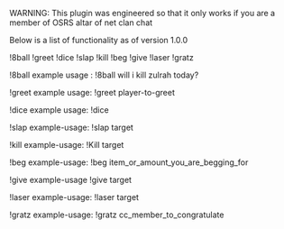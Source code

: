 
WARNING: This plugin was engineered so that it only works if you are a member of OSRS altar of net clan chat

Below is a list of functionality as of version 1.0.0

!8ball !greet !dice !slap !kill !beg !give !laser !gratz

!8ball
example usage : !8ball will i kill zulrah today?

!greet 
example usage: !greet player-to-greet

!dice
example usage: !dice

!slap
example-usage: !slap target

!kill
example-usage: !Kill target

!beg
example-usage: !beg item_or_amount_you_are_begging_for

!give
example-usage !give target

!laser
example-usage: !laser target

!gratz 
example-usage: !gratz cc_member_to_congratulate
